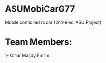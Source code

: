 # ASUMobiCarG77
Mobile controlled rc car (2nd-elec. ASU Project)
# Team Members:
1- Omar Magdy Emam
